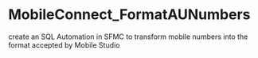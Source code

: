 # MobileConnect_FormatAUNumbers
create an SQL Automation in SFMC to transform mobile numbers into the format accepted by Mobile Studio
